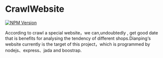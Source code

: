 # CrawlWebsite 
[![NPM Version][npm-image]][npm-url] 

According to crawl a special website，we can,undoubtedly , get good date that is benefits for analysing the tendency of different shops.Dianping‘s website currently is the target of this project，which is programmed by nodejs、express、jada and boostrap.



[npm-image]: https://img.shields.io/npm/v/express.svg
[npm-url]: https://npmjs.org/package/express

